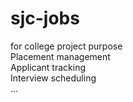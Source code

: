 # sjc-jobs
for college project purpose<br>
Placement management<br>
Applicant tracking<br>
Interview scheduling<br>
...
